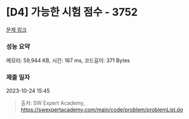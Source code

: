 # [D4] 가능한 시험 점수 - 3752 

[문제 링크](https://swexpertacademy.com/main/code/problem/problemDetail.do?contestProbId=AWHPkqBqAEsDFAUn) 

### 성능 요약

메모리: 59,944 KB, 시간: 167 ms, 코드길이: 371 Bytes

### 제출 일자

2023-10-24 15:45



> 출처: SW Expert Academy, https://swexpertacademy.com/main/code/problem/problemList.do
